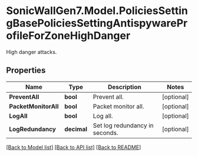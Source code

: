 # SonicWallGen7.Model.PoliciesSettingBasePoliciesSettingAntispywareProfileForZoneHighDanger
High danger attacks.

## Properties

Name | Type | Description | Notes
------------ | ------------- | ------------- | -------------
**PreventAll** | **bool** | Prevent all. | [optional] 
**PacketMonitorAll** | **bool** | Packet monitor all. | [optional] 
**LogAll** | **bool** | Log all. | [optional] 
**LogRedundancy** | **decimal** | Set log redundancy in seconds. | [optional] 

[[Back to Model list]](../README.md#documentation-for-models) [[Back to API list]](../README.md#documentation-for-api-endpoints) [[Back to README]](../README.md)


